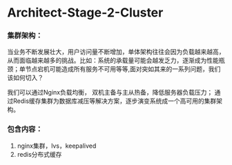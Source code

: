 # Architect-Stage-2-Cluster

### 集群架构：
当业务不断发展壮大，用户访问量不断增加，单体架构往往会因为负载越来越高，从而面临越来越多的挑战。比如：系统的承载量可能会越发乏力，逐渐成为性能瓶颈；单节点宕机可能造成所有服务不可用等等,面对突如其来的一系列问题，我们该如何切入？

我们可以通过Nginx负载均衡， 双机主备与主从热备，降低服务器负载压力；
通过Redis缓存集群为数据库减压等解决方案，逐步演变系统成一个高可用的集群架构。

### 包含内容：
1. nginx集群，lvs，keepalived
2. redis分布式缓存